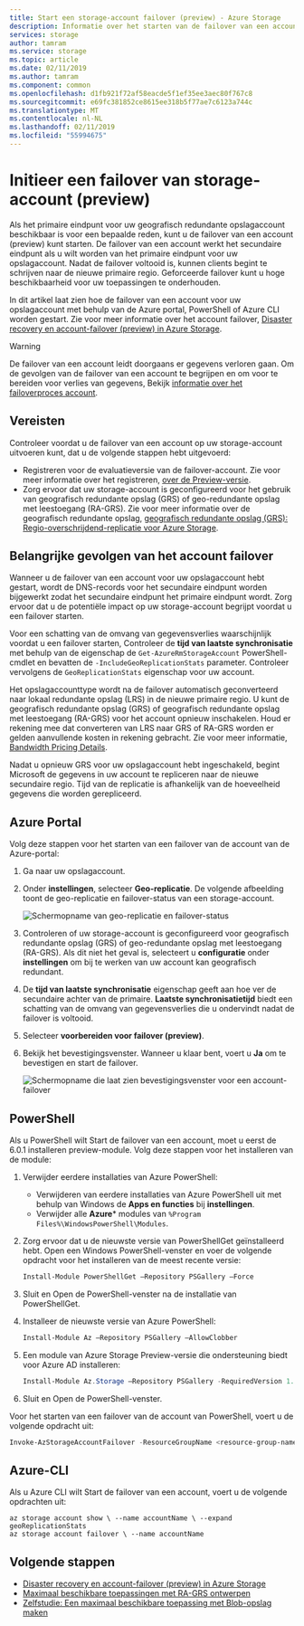 ```yaml
---
title: Start een storage-account failover (preview) - Azure Storage
description: Informatie over het starten van de failover van een account in het geval dat het primaire eindpunt voor uw opslagaccount niet meer beschikbaar is. De failover werkt de secundaire regio om te worden van de primaire regio voor uw opslagaccount.
services: storage
author: tamram
ms.service: storage
ms.topic: article
ms.date: 02/11/2019
ms.author: tamram
ms.component: common
ms.openlocfilehash: d1fb921f72af58eacde5f1ef35ee3aec80f767c8
ms.sourcegitcommit: e69fc381852ce8615ee318b5f77ae7c6123a744c
ms.translationtype: MT
ms.contentlocale: nl-NL
ms.lasthandoff: 02/11/2019
ms.locfileid: "55994675"
---
```

# <a name="initiate-a-storage-account-failover-preview"></a>Initieer een failover van storage-account (preview)

Als het primaire eindpunt voor uw geografisch redundante opslagaccount beschikbaar is voor een bepaalde reden, kunt u de failover van een account (preview) kunt starten. De failover van een account werkt het secundaire eindpunt als u wilt worden van het primaire eindpunt voor uw opslagaccount. Nadat de failover voltooid is, kunnen clients begint te schrijven naar de nieuwe primaire regio. Geforceerde failover kunt u hoge beschikbaarheid voor uw toepassingen te onderhouden.

In dit artikel laat zien hoe de failover van een account voor uw opslagaccount met behulp van de Azure portal, PowerShell of Azure CLI worden gestart. Zie voor meer informatie over het account failover, [Disaster recovery en account-failover (preview) in Azure Storage](storage-disaster-recovery-guidance.md).

> [!WARNING]
> De failover van een account leidt doorgaans er gegevens verloren gaan. Om de gevolgen van de failover van een account te begrijpen en om voor te bereiden voor verlies van gegevens, Bekijk [informatie over het failoverproces account](storage-disaster-recovery-guidance.md#understand-the-account-failover-process).

## <a name="prerequisites"></a>Vereisten

Controleer voordat u de failover van een account op uw storage-account uitvoeren kunt, dat u de volgende stappen hebt uitgevoerd:

- Registreren voor de evaluatieversie van de failover-account. Zie voor meer informatie over het registreren, [over de Preview-versie](storage-disaster-recovery-guidance.md#about-the-preview).
- Zorg ervoor dat uw storage-account is geconfigureerd voor het gebruik van geografisch redundante opslag (GRS) of geo-redundante opslag met leestoegang (RA-GRS). Zie voor meer informatie over de geografisch redundante opslag, [geografisch redundante opslag (GRS): Regio-overschrijdend-replicatie voor Azure Storage](storage-redundancy-grs.md). 

## <a name="important-implications-of-account-failover"></a>Belangrijke gevolgen van het account failover

Wanneer u de failover van een account voor uw opslagaccount hebt gestart, wordt de DNS-records voor het secundaire eindpunt worden bijgewerkt zodat het secundaire eindpunt het primaire eindpunt wordt. Zorg ervoor dat u de potentiële impact op uw storage-account begrijpt voordat u een failover starten.

Voor een schatting van de omvang van gegevensverlies waarschijnlijk voordat u een failover starten, Controleer de **tijd van laatste synchronisatie** met behulp van de eigenschap de `Get-AzureRmStorageAccount` PowerShell-cmdlet en bevatten de `-IncludeGeoReplicationStats` parameter. Controleer vervolgens de `GeoReplicationStats` eigenschap voor uw account. 

Het opslagaccounttype wordt na de failover automatisch geconverteerd naar lokaal redundante opslag (LRS) in de nieuwe primaire regio. U kunt de geografisch redundante opslag (GRS) of geografisch redundante opslag met leestoegang (RA-GRS) voor het account opnieuw inschakelen. Houd er rekening mee dat converteren van LRS naar GRS of RA-GRS worden er gelden aanvullende kosten in rekening gebracht. Zie voor meer informatie, [Bandwidth Pricing Details](https://azure.microsoft.com/pricing/details/bandwidth/). 

Nadat u opnieuw GRS voor uw opslagaccount hebt ingeschakeld, begint Microsoft de gegevens in uw account te repliceren naar de nieuwe secundaire regio. Tijd van de replicatie is afhankelijk van de hoeveelheid gegevens die worden gerepliceerd.  

## <a name="azure-portal"></a>Azure Portal

Volg deze stappen voor het starten van een failover van de account van de Azure-portal:

1. Ga naar uw opslagaccount.
2. Onder **instellingen**, selecteer **Geo-replicatie**. De volgende afbeelding toont de geo-replicatie en failover-status van een storage-account.

    ![Schermopname van geo-replicatie en failover-status](media/storage-initiate-account-failover/portal-failover-prepare.png)

3. Controleren of uw storage-account is geconfigureerd voor geografisch redundante opslag (GRS) of geo-redundante opslag met leestoegang (RA-GRS). Als dit niet het geval is, selecteert u **configuratie** onder **instellingen** om bij te werken van uw account kan geografisch redundant. 
4. De **tijd van laatste synchronisatie** eigenschap geeft aan hoe ver de secundaire achter van de primaire. **Laatste synchronisatietijd** biedt een schatting van de omvang van gegevensverlies die u ondervindt nadat de failover is voltooid.
5. Selecteer **voorbereiden voor failover (preview)**. 
6. Bekijk het bevestigingsvenster. Wanneer u klaar bent, voert u **Ja** om te bevestigen en start de failover.

    ![Schermopname die laat zien bevestigingsvenster voor een account-failover](media/storage-initiate-account-failover/portal-failover-confirm.png)

## <a name="powershell"></a>PowerShell

Als u PowerShell wilt Start de failover van een account, moet u eerst de 6.0.1 installeren preview-module. Volg deze stappen voor het installeren van de module:

1. Verwijder eerdere installaties van Azure PowerShell:

    - Verwijderen van eerdere installaties van Azure PowerShell uit met behulp van Windows de **Apps en functies** bij **instellingen**.
    - Verwijder alle **Azure*** modules van `%Program Files%\WindowsPowerShell\Modules`.
    
1. Zorg ervoor dat u de nieuwste versie van PowerShellGet geïnstalleerd hebt. Open een Windows PowerShell-venster en voer de volgende opdracht voor het installeren van de meest recente versie:
 
    ```powershell
    Install-Module PowerShellGet –Repository PSGallery –Force
    ```
1. Sluit en Open de PowerShell-venster na de installatie van PowerShellGet. 

1. Installeer de nieuwste versie van Azure PowerShell:

    ```powershell
    Install-Module Az –Repository PSGallery –AllowClobber
    ```

1. Een module van Azure Storage Preview-versie die ondersteuning biedt voor Azure AD installeren:
   
    ```powershell
    Install-Module Az.Storage –Repository PSGallery -RequiredVersion 1.1.1-preview –AllowPrerelease –AllowClobber –Force 
    ```
1. Sluit en Open de PowerShell-venster.
 

Voor het starten van een failover van de account van PowerShell, voert u de volgende opdracht uit:

```powershell
Invoke-AzStorageAccountFailover -ResourceGroupName <resource-group-name> -Name <account-name> 
```

## <a name="azure-cli"></a>Azure-CLI

Als u Azure CLI wilt Start de failover van een account, voert u de volgende opdrachten uit:

```cli
az storage account show \ --name accountName \ --expand geoReplicationStats
az storage account failover \ --name accountName
```

## <a name="next-steps"></a>Volgende stappen

- [Disaster recovery en account-failover (preview) in Azure Storage](storage-disaster-recovery-guidance.md)
- [Maximaal beschikbare toepassingen met RA-GRS ontwerpen](storage-designing-ha-apps-with-ragrs.md)
- [Zelfstudie: Een maximaal beschikbare toepassing met Blob-opslag maken](../blobs/storage-create-geo-redundant-storage.md) 
